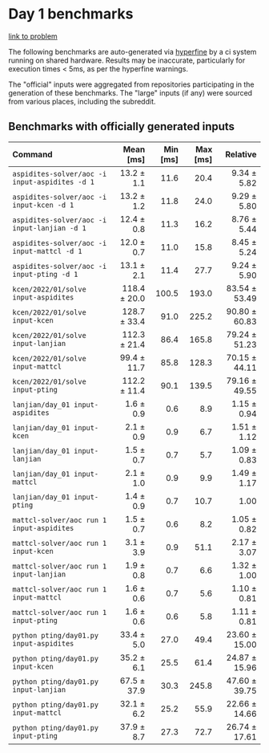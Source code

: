 # Day 1 benchmarks

[link to problem](http://adventofcode.com/2022/day/1)

The following benchmarks are auto-generated via [hyperfine](https://github.com/sharkdp/hyperfine) by a ci system running on shared hardware. Results may be inaccurate, particularly for execution times < 5ms, as per the hyperfine warnings.

The "official" inputs were aggregated from repositories participating in the generation of these benchmarks. The "large" inputs (if any) were sourced from various places, including the subreddit.

## Benchmarks with officially generated inputs
| Command | Mean [ms] | Min [ms] | Max [ms] | Relative |
|:---|---:|---:|---:|---:|
| `aspidites-solver/aoc -i input-aspidites -d 1` | 13.2 ± 1.1 | 11.6 | 20.4 | 9.34 ± 5.82 |
| `aspidites-solver/aoc -i input-kcen -d 1` | 13.2 ± 1.2 | 11.8 | 24.0 | 9.29 ± 5.80 |
| `aspidites-solver/aoc -i input-lanjian -d 1` | 12.4 ± 0.8 | 11.3 | 16.2 | 8.76 ± 5.44 |
| `aspidites-solver/aoc -i input-mattcl -d 1` | 12.0 ± 0.7 | 11.0 | 15.8 | 8.45 ± 5.24 |
| `aspidites-solver/aoc -i input-pting -d 1` | 13.1 ± 2.1 | 11.4 | 27.7 | 9.24 ± 5.90 |
| `kcen/2022/01/solve input-aspidites` | 118.4 ± 20.0 | 100.5 | 193.0 | 83.54 ± 53.49 |
| `kcen/2022/01/solve input-kcen` | 128.7 ± 33.4 | 91.0 | 225.2 | 90.80 ± 60.83 |
| `kcen/2022/01/solve input-lanjian` | 112.3 ± 21.4 | 86.4 | 165.8 | 79.24 ± 51.23 |
| `kcen/2022/01/solve input-mattcl` | 99.4 ± 11.7 | 85.8 | 128.3 | 70.15 ± 44.11 |
| `kcen/2022/01/solve input-pting` | 112.2 ± 11.4 | 90.1 | 139.5 | 79.16 ± 49.55 |
| `lanjian/day_01 input-aspidites` | 1.6 ± 0.9 | 0.6 | 8.9 | 1.15 ± 0.94 |
| `lanjian/day_01 input-kcen` | 2.1 ± 0.9 | 0.9 | 6.7 | 1.51 ± 1.12 |
| `lanjian/day_01 input-lanjian` | 1.5 ± 0.7 | 0.7 | 5.7 | 1.09 ± 0.83 |
| `lanjian/day_01 input-mattcl` | 2.1 ± 1.0 | 0.9 | 9.9 | 1.49 ± 1.17 |
| `lanjian/day_01 input-pting` | 1.4 ± 0.9 | 0.7 | 10.7 | 1.00 |
| `mattcl-solver/aoc run 1 input-aspidites` | 1.5 ± 0.7 | 0.6 | 8.2 | 1.05 ± 0.82 |
| `mattcl-solver/aoc run 1 input-kcen` | 3.1 ± 3.9 | 0.9 | 51.1 | 2.17 ± 3.07 |
| `mattcl-solver/aoc run 1 input-lanjian` | 1.9 ± 0.8 | 0.7 | 6.6 | 1.32 ± 1.00 |
| `mattcl-solver/aoc run 1 input-mattcl` | 1.6 ± 0.6 | 0.7 | 5.6 | 1.10 ± 0.81 |
| `mattcl-solver/aoc run 1 input-pting` | 1.6 ± 0.6 | 0.6 | 5.8 | 1.11 ± 0.81 |
| `python pting/day01.py input-aspidites` | 33.4 ± 5.0 | 27.0 | 49.4 | 23.60 ± 15.00 |
| `python pting/day01.py input-kcen` | 35.2 ± 6.1 | 25.5 | 61.4 | 24.87 ± 15.96 |
| `python pting/day01.py input-lanjian` | 67.5 ± 37.9 | 30.3 | 245.8 | 47.60 ± 39.75 |
| `python pting/day01.py input-mattcl` | 32.1 ± 6.2 | 25.2 | 55.9 | 22.66 ± 14.66 |
| `python pting/day01.py input-pting` | 37.9 ± 8.7 | 27.3 | 72.7 | 26.74 ± 17.61 |
